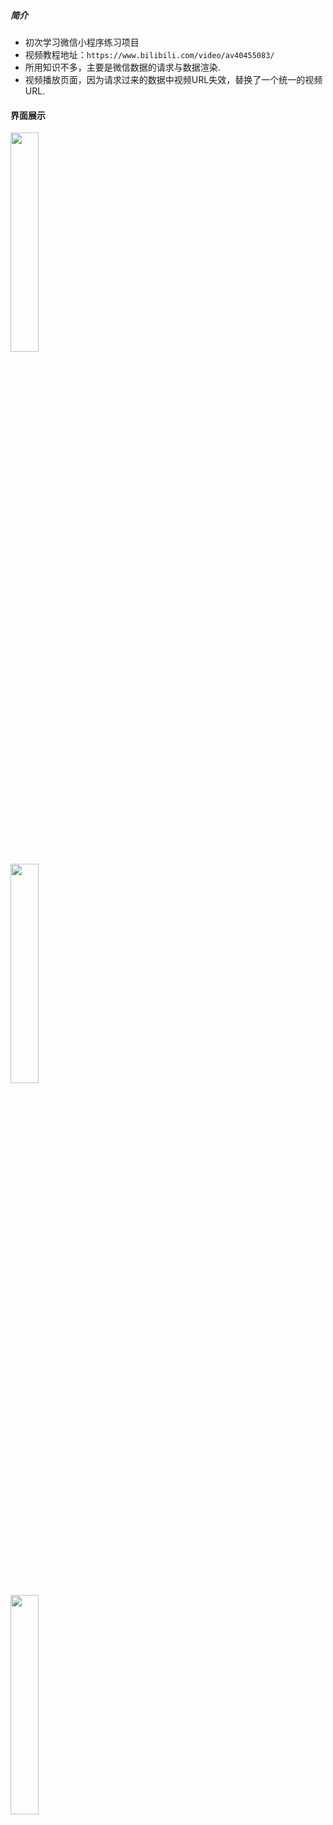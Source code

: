 ##### 简介
- 初次学习微信小程序练习项目
- 视频教程地址：`https://www.bilibili.com/video/av40455083/`
- 所用知识不多，主要是微信数据的请求与数据渲染.
- 视频播放页面，因为请求过来的数据中视频URL失效，替换了一个统一的视频URL.

#### 界面展示

<img src="https://images.gitee.com/uploads/images/2019/0721/111616_af65a7ac_2255764.jpeg" height="30%" />
<br/>
<img src="https://images.gitee.com/uploads/images/2019/0721/112434_cf2ba9eb_2255764.jpeg" height="30%" />
<br/>
<img src="https://images.gitee.com/uploads/images/2019/0721/112526_81009d20_2255764.jpeg" height="30%" />